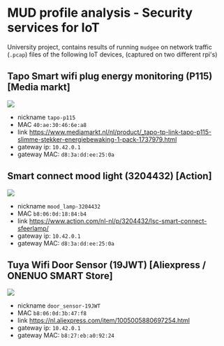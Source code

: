# MUD profile analysis - Security services for IoT

University project, contains results of running `mudgee` on network traffic (`.pcap`) files of the following IoT devices, (captured on two different rpi's)

## Tapo Smart wifi plug energy monitoring (P115) [Media markt]

![](https://assets.mmsrg.com/isr/166325/c1/-/ASSET_MMS_98129264)

- nickname `tapo-p115`
- MAC `40:ae:30:46:6e:a8`
- link https://www.mediamarkt.nl/nl/product/_tapo-tp-link-tapo-p115-slimme-stekker-energiebewaking-1-pack-1737979.html
- gateway ip: `10.42.0.1`
- gateway MAC: `d8:3a:dd:ee:25:0a`

## Smart connect mood light (3204432) [Action]

![](https://action.com/hostedassets/CMSArticleImages/73/04/3204432_8712879161264-111_01_20240118102412.png?width=350)

- nickname `mood_lamp-3204432`
- MAC `b8:06:0d:18:84:b4`
- link https://www.action.com/nl-nl/p/3204432/lsc-smart-connect-sfeerlamp/
- gateway ip: `10.42.0.1`
- gateway MAC: `d8:3a:dd:ee:25:0a`

## Tuya Wifi Door Sensor (19JWT) [Aliexpress / ONENUO SMART Store]

![](https://ae01.alicdn.com/kf/S610a2562335140519c7fa1ab0836a4a5Y/Tuya-Wifi-Deur-Sensor-Raam-Ingang-Sensor-Beveiliging-Inbreker-Deur-Sensor-Alarm-Slim-Leven-Magnetische-Deur.jpg)

- nickname `door_sensor-19JWT`
- MAC `b8:06:0d:3b:47:f8`
- link https://nl.aliexpress.com/item/1005005880697254.html
- gateway ip: `10.42.0.1`
- gateway MAC: `b8:27:eb:a0:92:24`
